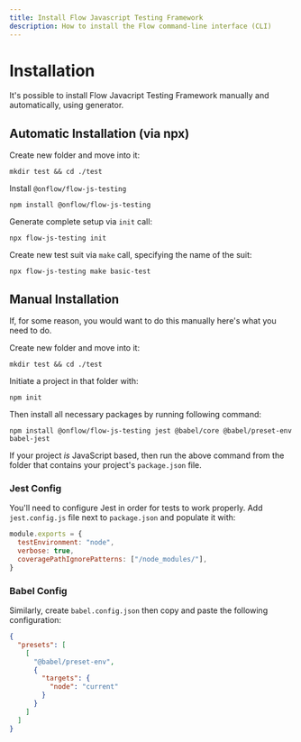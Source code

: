 ```yaml
---
title: Install Flow Javascript Testing Framework
description: How to install the Flow command-line interface (CLI)
---
```


# Installation

It's possible to install Flow Javacript Testing Framework manually and automatically, using generator.

## Automatic Installation (via npx)

Create new folder and move into it:

```shell
mkdir test && cd ./test
```

Install `@onflow/flow-js-testing`

```shell
npm install @onflow/flow-js-testing
```

Generate complete setup via `init` call:

```shell
npx flow-js-testing init
```

Create new test suit via `make` call, specifying the name of the suit:

```shell
npx flow-js-testing make basic-test
```

## Manual Installation

If, for some reason, you would want to do this manually here's what you need to do.

Create new folder and move into it:

```shell
mkdir test && cd ./test
```

Initiate a project in that folder with:

```shell
npm init
```

Then install all necessary packages by running following command:

```shell
npm install @onflow/flow-js-testing jest @babel/core @babel/preset-env babel-jest
```

If your project _is_ JavaScript based, then run the above command from the folder that contains your project's `package.json` file.

### Jest Config

You'll need to configure Jest in order for tests to work properly.
Add `jest.config.js` file next to `package.json` and populate it with:

```javascript
module.exports = {
  testEnvironment: "node",
  verbose: true,
  coveragePathIgnorePatterns: ["/node_modules/"],
}
```

### Babel Config

Similarly, create `babel.config.json` then copy and paste the following configuration:

```json
{
  "presets": [
    [
      "@babel/preset-env",
      {
        "targets": {
          "node": "current"
        }
      }
    ]
  ]
}
```
